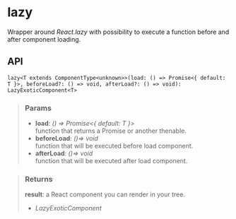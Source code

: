 # lazy
Wrapper around _React.lazy_ with possibility to execute a function before and after component loading.

## API

```tsx
lazy<T extends ComponentType<unknown>>(load: () => Promise<{ default: T }>, beforeLoad?: () => void, afterLoad?: () => void): LazyExoticComponent<T>
```

> ### Params
>
> - __load__: _() => Promise<{ default: T }>_  
function that returns a Promise or another thenable.
> - __beforeLoad__: _()=> void_  
function that will be executed before load component.
> - __afterLoad__: _()=> void_  
function that will be executed after load component.
>

> ### Returns
>
> __result__: a React component you can render in your tree.
> - _LazyExoticComponent<T>_  
>